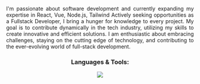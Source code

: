 <p align="justify">I'm passionate about software development and currently expanding my expertise in React, Vue, Node.js, Tailwind Actively seeking opportunities as a Fullstack Developer, I bring a hunger for knowledge to every project. My goal is to contribute dynamically in the tech industry, utilizing my skills to create innovative and efficient solutions. I am enthusiastic about embracing challenges, staying on the cutting edge of technology, and contributing to the ever-evolving world of full-stack development.</p>

<h3 align="center">Languages & Tools:</h3>
<p align="center">
  <a href="https://skillicons.dev">
    <img src="https://skillicons.dev/icons?i=html,css,js,ts,java,php,tailwind,bootstrap,vue,maven,laravel,mysql" />
  </a>
</p>
